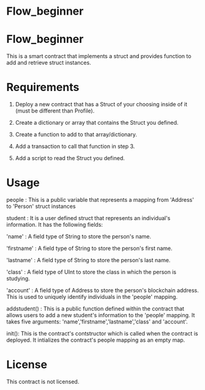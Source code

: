 # Flow_beginner
# Flow_beginner 

This is a smart contract that implements a struct and provides function to add and retrieve struct instances.

# Requirements

1. Deploy a new contract that has a Struct of your choosing inside of it (must be different than Profile).

2. Create a dictionary or array that contains the Struct you defined.

3. Create a function to add to that array/dictionary.

4. Add a transaction to call that function in step 3.

5. Add a script to read the Struct you defined.

# Usage

people : This is a public variable that represents a mapping from 'Address' to 'Person' struct instances

student : It is a user defined struct that represents an individual's information. It has the following fields:

  'name' : A field type of String to store the person's name.
  
  'firstname' : A field type of String to store the person's first name.
 
  'lastname' : A field type of String to store the person's last name.
  
  'class' : A field type of UInt to store the class in which the person is studying.
  
  'account' : A field type of Address to store the person's blockchain address. This is used to uniquely identify individuals in the 'people' mapping.

 addstudent() : This is a public function defined within the contract that allows users to add a new student's information to the 'people' mapping. It takes five 
   arguments: 'name','firstname','lastname','class' and 'account'. 
   
init(): This is the contract's contstructor which is called when the contract is deployed. It intializes the contract's people mapping as an empty map.

# License

This contract is not licensed.




